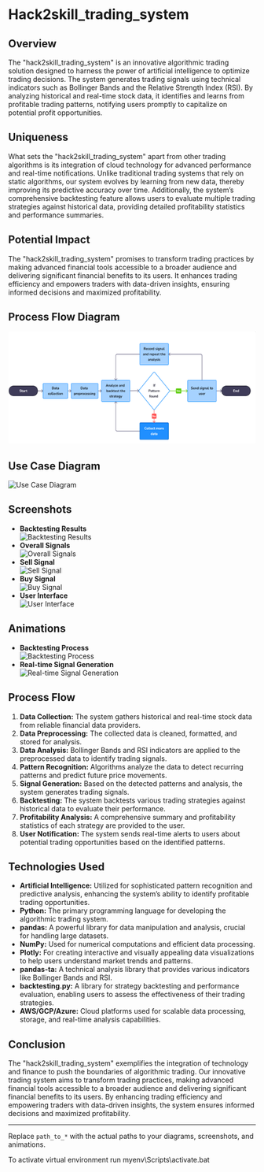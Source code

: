 # Hack2skill_trading_system

## Overview
The "hack2skill_trading_system" is an innovative algorithmic trading solution designed to harness the power of artificial intelligence to optimize trading decisions. The system generates trading signals using technical indicators such as Bollinger Bands and the Relative Strength Index (RSI). By analyzing historical and real-time stock data, it identifies and learns from profitable trading patterns, notifying users promptly to capitalize on potential profit opportunities.

## Uniqueness
What sets the "hack2skill_trading_system" apart from other trading algorithms is its integration of cloud technology for advanced performance and real-time notifications. Unlike traditional trading systems that rely on static algorithms, our system evolves by learning from new data, thereby improving its predictive accuracy over time. Additionally, the system’s comprehensive backtesting feature allows users to evaluate multiple trading strategies against historical data, providing detailed profitability statistics and performance summaries.

## Potential Impact
The "hack2skill_trading_system" promises to transform trading practices by making advanced financial tools accessible to a broader audience and delivering significant financial benefits to its users. It enhances trading efficiency and empowers traders with data-driven insights, ensuring informed decisions and maximized profitability.

## Process Flow Diagram
![Process Flow Diagram](process_flow.png)

## Use Case Diagram
![Use Case Diagram](path_to_use_case_diagram.png)

## Screenshots
- **Backtesting Results**  
  ![Backtesting Results](path_to_backtesting_results.png)
- **Overall Signals**  
  ![Overall Signals](path_to_overall_signals.png)
- **Sell Signal**  
  ![Sell Signal](path_to_sell_signal.png)
- **Buy Signal**  
  ![Buy Signal](path_to_buy_signal.png)
- **User Interface**  
  ![User Interface](path_to_ui.png)

## Animations
- **Backtesting Process**  
  ![Backtesting Process](path_to_backtesting_process_animation.gif)
- **Real-time Signal Generation**  
  ![Real-time Signal Generation](path_to_signal_generation_animation.gif)

## Process Flow
1. **Data Collection:** The system gathers historical and real-time stock data from reliable financial data providers.
2. **Data Preprocessing:** The collected data is cleaned, formatted, and stored for analysis.
3. **Data Analysis:** Bollinger Bands and RSI indicators are applied to the preprocessed data to identify trading signals.
4. **Pattern Recognition:** Algorithms analyze the data to detect recurring patterns and predict future price movements.
5. **Signal Generation:** Based on the detected patterns and analysis, the system generates trading signals.
6. **Backtesting:** The system backtests various trading strategies against historical data to evaluate their performance.
7. **Profitability Analysis:** A comprehensive summary and profitability statistics of each strategy are provided to the user.
8. **User Notification:** The system sends real-time alerts to users about potential trading opportunities based on the identified patterns.

## Technologies Used
- **Artificial Intelligence:** Utilized for sophisticated pattern recognition and predictive analysis, enhancing the system’s ability to identify profitable trading opportunities.
- **Python:** The primary programming language for developing the algorithmic trading system.
- **pandas:** A powerful library for data manipulation and analysis, crucial for handling large datasets.
- **NumPy:** Used for numerical computations and efficient data processing.
- **Plotly:** For creating interactive and visually appealing data visualizations to help users understand market trends and patterns.
- **pandas-ta:** A technical analysis library that provides various indicators like Bollinger Bands and RSI.
- **backtesting.py:** A library for strategy backtesting and performance evaluation, enabling users to assess the effectiveness of their trading strategies.
- **AWS/GCP/Azure:** Cloud platforms used for scalable data processing, storage, and real-time analysis capabilities.

## Conclusion
The "hack2skill_trading_system" exemplifies the integration of technology and finance to push the boundaries of algorithmic trading. Our innovative trading system aims to transform trading practices, making advanced financial tools accessible to a broader audience and delivering significant financial benefits to its users. By enhancing trading efficiency and empowering traders with data-driven insights, the system ensures informed decisions and maximized profitability.

---

Replace `path_to_*` with the actual paths to your diagrams, screenshots, and animations.


To activate virtual environment run myenv\Scripts\activate.bat